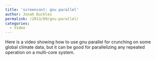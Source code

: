 ```yaml
---
title: 'screencast: gnu parallel'
author: Jonah Duckles
permalink: /2013/09/gnu-parallel/
categories:
  - Video
---
```

Here is a video showing how to use gnu parallel for crunching on some global climate data, but it can be good for parallelizing any repeated operation on a multi-core system.



[][1]

 [1]: http://www.gnu.org/software/parallel/ "GNU Parallel "

